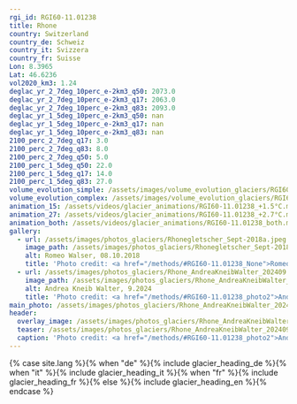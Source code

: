 ```yaml
---
rgi_id: RGI60-11.01238
title: Rhone
country: Switzerland
country_de: Schweiz
country_it: Svizzera
country_fr: Suisse
Lon: 8.3965
Lat: 46.6236
vol2020_km3: 1.24
deglac_yr_2_7deg_10perc_e-2km3_q50: 2073.0
deglac_yr_2_7deg_10perc_e-2km3_q17: 2063.0
deglac_yr_2_7deg_10perc_e-2km3_q83: 2093.0
deglac_yr_1_5deg_10perc_e-2km3_q50: nan
deglac_yr_1_5deg_10perc_e-2km3_q17: nan
deglac_yr_1_5deg_10perc_e-2km3_q83: nan
2100_perc_2_7deg_q17: 3.0
2100_perc_2_7deg_q83: 8.0
2100_perc_2_7deg_q50: 5.0
2100_perc_1_5deg_q50: 22.0
2100_perc_1_5deg_q17: 14.0
2100_perc_1_5deg_q83: 27.0
volume_evolution_simple: /assets/images/volume_evolution_glaciers/RGI60-11.01238_simple_en.png
volume_evolution_complex: /assets/images/volume_evolution_glaciers/RGI60-11.01238_complex_en.png
animation_15: /assets/videos/glacier_animations/RGI60-11.01238_+1.5°C.mp4
animation_27: /assets/videos/glacier_animations/RGI60-11.01238_+2.7°C.mp4
animation_both: /assets/videos/glacier_animations/RGI60-11.01238_both.mp4
gallery:
  - url: /assets/images/photos_glaciers/Rhonegletscher_Sept-2018a.jpeg
    image_path: /assets/images/photos_glaciers/Rhonegletscher_Sept-2018a.jpeg
    alt: Romeo Walser, 08.10.2018
    title: 'Photo credit: <a href="/methods/#RGI60-11.01238_None">Romeo Walser, 08.10.2018</a>'
  - url: /assets/images/photos_glaciers/Rhone_AndreaKneibWalter_202409.jpg
    image_path: /assets/images/photos_glaciers/Rhone_AndreaKneibWalter_202409.jpg
    alt: Andrea Kneib Walter, 9.2024
    title: 'Photo credit: <a href="/methods/#RGI60-11.01238_photo2">Andrea Kneib Walter, 9.2024</a>'
main_photo: /assets/images/photos_glaciers/Rhone_AndreaKneibWalter_202409.jpg
header:
  overlay_image: /assets/images/photos_glaciers/Rhone_AndreaKneibWalter_202409.jpg
  teaser: /assets/images/photos_glaciers/Rhone_AndreaKneibWalter_202409.jpg
  caption: 'Photo credit: <a href="/methods/#RGI60-11.01238_photo2">Andrea Kneib Walter, 9.2024</a>'
---
```

{% case site.lang %}{% when "de" %}{% include glacier_heading_de %}{% when "it" %}{% include glacier_heading_it %}{% when "fr" %}{% include glacier_heading_fr %}{% else %}{% include glacier_heading_en %}{% endcase %}